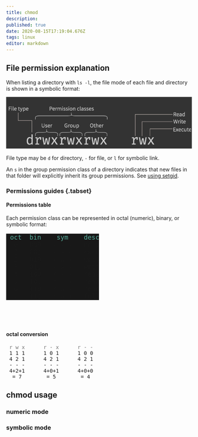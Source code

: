 ```yaml
---
title: chmod
description: 
published: true
date: 2020-08-15T17:19:04.676Z
tags: linux
editor: markdown
---
```




## File permission explanation

When listing a directory with `ls -l`, the file mode of each file and directory is shown in a symbolic format:

<img src="/assets/classes.png.webp" style="filter: invert(.8)" />

File type may be `d` for directory, `-` for file, or `l` for symbolic link.

An `s` in the group permission class of a directory indicates that new files in that folder will explicitly inherit its group permissions. See [using setgid](/Linux/groups#using-setgid).

### Permissions guides {.tabset}
#### Permissions table
Each permission class can be represented in octal (numeric), binary, or symbolic format:
<br />
<pre style="font-size: 1.25em; background-color: #181818; width: 50%">
<span style="color: #5a9"> oct  bin    sym    description</span>
  0   000   - - -   no permissions
  1   001   - - x   execute only
  2   010   - w -   write only
  3   011   - w x   write and execute
  4   100   r - -   read only
  5   101   r - x   read and execute
  6   110   r w -   read and write
  7   111   r w x   full control
</pre>
<br />

<pre>

</pre>

#### octal conversion
<pre>
<span style="color: #777"> r w x      r - x      r - -</span>
 1 1 1      1 0 1      1 0 0
 4 2 1      4 2 1      4 2 1
 - - -      - - -      - - -
 4+2+1      4+0+1      4+0+0
  = 7        = 5        = 4
</pre>

## chmod usage
### numeric mode
### symbolic mode